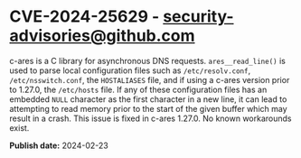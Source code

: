 # CVE-2024-25629 - security-advisories@github.com

c-ares is a C library for asynchronous DNS requests. `ares__read_line()` is used to parse local configuration files such as `/etc/resolv.conf`, `/etc/nsswitch.conf`, the `HOSTALIASES` file, and if using a c-ares version prior to 1.27.0, the `/etc/hosts` file. If any of these configuration files has an embedded `NULL` character as the first character in a new line, it can lead to attempting to read memory prior to the start of the given buffer which may result in a crash. This issue is fixed in c-ares 1.27.0. No known workarounds exist.

**Publish date:** 2024-02-23
